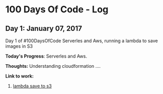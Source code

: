 # 100 Days Of Code - Log

## Day 1: January 07, 2017 

Day 1 of #100DaysOfCode Serverles and Aws, running a lambda to save images in S3

**Today's Progress**: Serverles and Aws.

**Thoughts:** Understanding cloudformation ....

**Link to work:** 
1. [lambda save to s3](https://github.com/krol3/serverless-s3)

